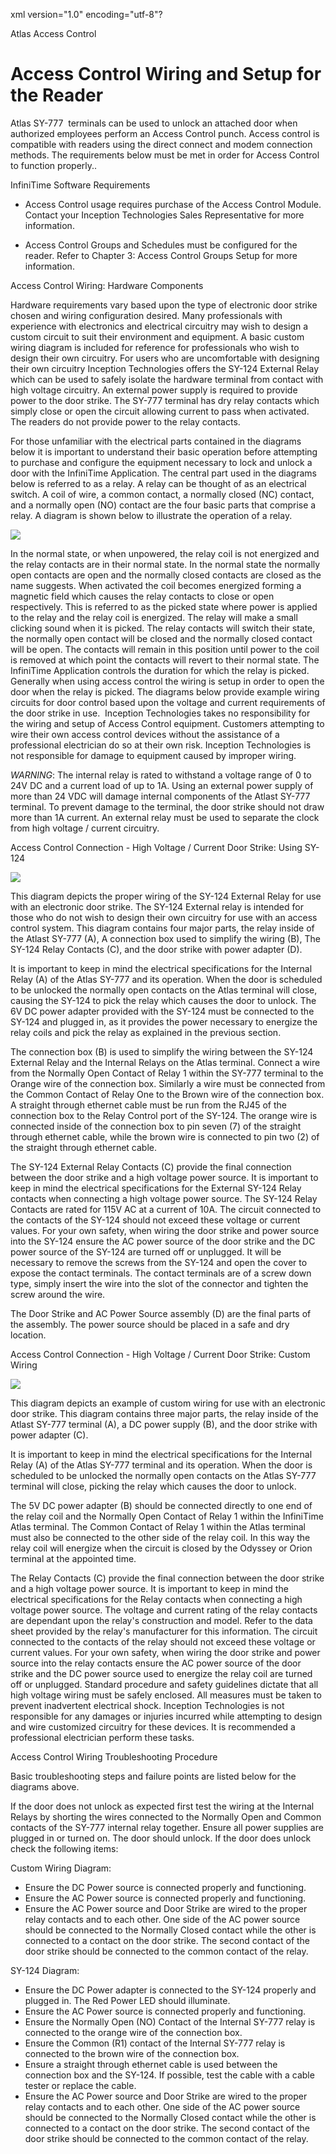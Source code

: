 xml version="1.0" encoding="utf-8"?





Atlas Access Control




# Access Control Wiring and Setup for the Reader

Atlas SY-777  terminals can be used to unlock an attached door when authorized employees perform an Access Control punch. Access control is compatible with readers using the direct connect and modem connection methods. The requirements below must be met in order for Access Control to function properly..

InfiniTime Software Requirements

* Access Control usage requires purchase of the Access Control Module. Contact your Inception Technologies Sales Representative for more information.

* Access Control Groups and Schedules must be configured for the reader. Refer to Chapter 3: Access Control Groups Setup for more information.

Access Control Wiring: Hardware Components

Hardware requirements vary based upon the type of electronic door strike chosen and wiring configuration desired. Many professionals with experience with electronics and electrical circuitry may wish to design a custom circuit to suit their environment and equipment. A basic custom wiring diagram is included for reference for professionals who wish to design their own circuitry. For users who are uncomfortable with designing their own circuitry Inception Technologies offers the SY-124 External Relay which can be used to safely isolate the hardware terminal from contact with high voltage circuitry. An external power supply is required to provide power to the door strike. The SY-777 terminal has dry relay contacts which simply close or open the circuit allowing current to pass when activated. The readers do not provide power to the relay contacts.

For those unfamiliar with the electrical parts contained in the diagrams below it is important to understand their basic operation before attempting to purchase and configure the equipment necessary to lock and unlock a door with the InfiniTime Application. The central part used in the diagrams below is referred to as a relay. A relay can be thought of as an electrical switch. A coil of wire, a common contact, a normally closed (NC) contact, and a normally open (NO) contact are the four basic parts that comprise a relay. A diagram is shown below to illustrate the operation of a relay.

![](images_2/RelayDiagram.gif)

In the normal state, or when unpowered, the relay coil is not energized and the relay contacts are in their normal state. In the normal state the normally open contacts are open and the normally closed contacts are closed as the name suggests. When activated the coil becomes energized forming a magnetic field which causes the relay contacts to close or open respectively. This is referred to as the picked state where power is applied to the relay and the relay coil is energized. The relay will make a small clicking sound when it is picked. The relay contacts will switch their state, the normally open contact will be closed and the normally closed contact will be open. The contacts will remain in this position until power to the coil is removed at which point the contacts will revert to their normal state. The InfiniTime Application controls the duration for which the relay is picked. Generally when using access control the wiring is setup in order to open the door when the relay is picked. The diagrams below provide example wiring circuits for door control based upon the voltage and current requirements of the door strike in use.  Inception Technologies takes no responsibility for the wiring and setup of Access Control equipment. Customers attempting to wire their own access control devices without the assistance of a professional electrician do so at their own risk. Inception Technologies is not responsible for damage to equipment caused by improper wiring.

*WARNING*: The internal relay is rated to withstand a voltage range of 0 to 24V DC and a current load of up to 1A. Using an external power supply of more than 24 VDC will damage internal components of the Atlast SY-777 terminal. To prevent damage to the terminal, the door strike should not draw more than 1A current. An external relay must be used to separate the clock from high voltage / current circuitry.

Access Control Connection - High Voltage / Current Door Strike: Using SY-124

![](images_2/777AccessControlSY124.gif)

This diagram depicts the proper wiring of the SY-124 External Relay for use with an electronic door strike. The SY-124 External relay is intended for those who do not wish to design their own circuitry for use with an access control system. This diagram contains four major parts, the relay inside of the Atlast SY-777 (A), A connection box used to simplify the wiring (B), The SY-124 Relay Contacts (C), and the door strike with power adapter (D).

It is important to keep in mind the electrical specifications for the Internal Relay (A) of the Atlas SY-777 and its operation. When the door is scheduled to be unlocked the normally open contacts on the Atlas terminal will close, causing the SY-124 to pick the relay which causes the door to unlock. The 6V DC power adapter provided with the SY-124 must be connected to the SY-124 and plugged in, as it provides the power necessary to energize the relay coils and pick the relay as explained in the previous section.

The connection box (B) is used to simplify the wiring between the SY-124 External Relay and the Internal Relays on the Atlas terminal. Connect a wire from the Normally Open Contact of Relay 1 within the SY-777 terminal to the Orange wire of the connection box. Similarly a wire must be connected from the Common Contact of Relay One to the Brown wire of the connection box. A straight through ethernet cable must be run from the RJ45 of the connection box to the Relay Control port of the SY-124. The orange wire is connected inside of the connection box to pin seven (7) of the straight through ethernet cable, while the brown wire is connected to pin two (2) of the straight through ethernet cable.

The SY-124 External Relay Contacts (C) provide the final connection between the door strike and a high voltage power source. It is important to keep in mind the electrical specifications for the External SY-124 Relay contacts when connecting a high voltage power source. The SY-124 Relay Contacts are rated for 115V AC at a current of 10A. The circuit connected to the contacts of the SY-124 should not exceed these voltage or current values. For your own safety, when wiring the door strike and power source into the SY-124 ensure the AC power source of the door strike and the DC power source of the SY-124 are turned off or unplugged. It will be necessary to remove the screws from the SY-124 and open the cover to expose the contact terminals. The contact terminals are of a screw down type, simply insert the wire into the slot of the connector and tighten the screw around the wire.

The Door Strike and AC Power Source assembly (D) are the final parts of the assembly. The power source should be placed in a safe and dry location.

Access Control Connection - High Voltage / Current Door Strike: Custom Wiring

![](images_2/777AccessControlCustom.gif)

This diagram depicts an example of custom wiring for use with an electronic door strike. This diagram contains three major parts, the relay inside of the Atlast SY-777 terminal (A), a DC power supply (B), and the door strike with power adapter (C).

It is important to keep in mind the electrical specifications for the Internal Relay (A) of the Atlas SY-777 terminal and its operation. When the door is scheduled to be unlocked the normally open contacts on the Atlas SY-777 terminal will close, picking the relay which causes the door to unlock.

The 5V DC power adapter (B) should be connected directly to one end of the relay coil and the Normally Open Contact of Relay 1 within the InfiniTime Atlas terminal. The Common Contact of Relay 1 within the Atlas terminal must also be connected to the other side of the relay coil. In this way the relay coil will energize when the circuit is closed by the Odyssey or Orion terminal at the appointed time.

The Relay Contacts (C) provide the final connection between the door strike and a high voltage power source. It is important to keep in mind the electrical specifications for the Relay contacts when connecting a high voltage power source. The voltage and current rating of the relay contacts are dependant upon the relay's construction and model. Refer to the data sheet provided by the relay's manufacturer for this information. The circuit connected to the contacts of the relay should not exceed these voltage or current values. For your own safety, when wiring the door strike and power source into the relay contacts ensure the AC power source of the door strike and the DC power source used to energize the relay coil are turned off or unplugged. Standard procedure and safety guidelines dictate that all high voltage wiring must be safely enclosed. All measures must be taken to prevent inadvertent electrical shock. Inception Technologies is not responsible for any damages or injuries incurred while attempting to design and wire customized circuitry for these devices. It is recommended a professional electrician perform these tasks.

Access Control Wiring Troubleshooting Procedure

Basic troubleshooting steps and failure points are listed below for the diagrams above.

If the door does not unlock as expected first test the wiring at the Internal Relays by shorting the wires connected to the Normally Open and Common contacts of the SY-777 internal relay together. Ensure all power supplies are plugged in or turned on. The door should unlock. If the door does unlock check the following items:

Custom Wiring Diagram:

* Ensure the DC Power source is connected properly and functioning.
* Ensure the AC Power source is connected properly and functioning.
* Ensure the AC Power source and Door Strike are wired to the proper relay contacts and to each other. One side of the AC power source should be connected to the Normally Closed contact while the other is connected to a contact on the door strike. The second contact of the door strike should be connected to the common contact of the relay.

SY-124 Diagram:

* Ensure the DC Power adapter is connected to the SY-124 properly and plugged in. The Red Power LED should illuminate.
* Ensure the AC Power source is connected properly and functioning.
* Ensure the Normally Open (NO) Contact of the Internal SY-777 relay is connected to the orange wire of the connection box.
* Ensure the Common (R1) contact of the Internal SY-777 relay is connected to the brown wire of the connection box.
* Ensure a straight through ethernet cable is used between the connection box and the SY-124. If possible, test the cable with a cable tester or replace the cable.
* Ensure the AC Power source and Door Strike are wired to the proper relay contacts and to each other. One side of the AC power source should be connected to the Normally Closed contact while the other is connected to a contact on the door strike. The second contact of the door strike should be connected to the common contact of the relay.